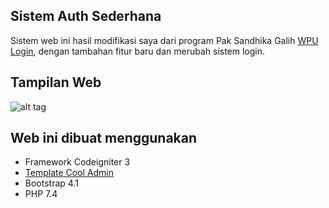 ## Sistem Auth Sederhana
Sistem web ini hasil modifikasi saya dari program Pak Sandhika Galih <a href="https://github.com/sandhikagalih/wpu-login">WPU Login</a>, dengan tambahan fitur baru dan merubah sistem login.

## Tampilan Web
![alt tag](https://github.com/hafiizh10/auth_ci/assets/images/view1.jpg)

## Web ini dibuat menggunakan
- Framework Codeigniter 3
- <a href="https://github.com/puikinsh/CoolAdmin">Template Cool Admin</a>
- Bootstrap 4.1
- PHP 7.4